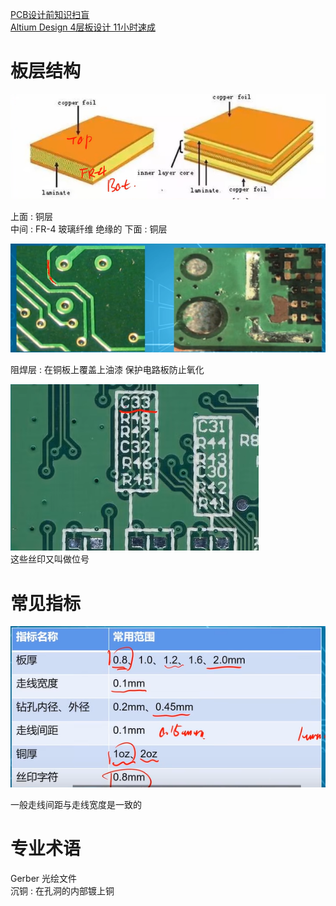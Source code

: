 [PCB设计前知识扫盲](https://www.bilibili.com/video/BV1GU4y1N7Z6/?spm_id_from=333.337.search-card.all.click&vd_source=2f6e531d9d833ca7fdcd8c5bb99bd1bb)  
[Altium Design 4层板设计 11小时速成](https://www.bilibili.com/video/BV16t411N7RD?p=27&spm_id_from=pageDriver&vd_source=2f6e531d9d833ca7fdcd8c5bb99bd1bb)  

# 板层结构
![PCB板子结构](assets/截图_20231204182205.png)

上面 : 铜层  
中间 : FR-4 玻璃纤维  绝缘的
下面 : 铜层  

![阻焊层](assets/截图_20231204182827.png)

阻焊层 : 在铜板上覆盖上油漆 保护电路板防止氧化

![位号](assets/截图_20231204182944.png)  
这些丝印又叫做位号  

# 常见指标
![基础工艺的指标](assets/截图_20231204183528.png)

一般走线间距与走线宽度是一致的  


# 专业术语
Gerber 光绘文件  
沉铜 : 在孔洞的内部镀上铜
